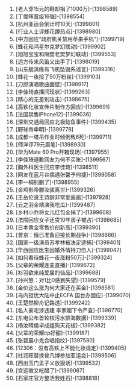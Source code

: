 
1. [老人穿15元的鞋却捐了1000万]-[1398589]
1. [丁俊晖晋级16强]-[1398554]
1. [杭州亚运会倒计时10天]-[1399801]
1. [行业人士评蜂花蹲热点]-[1398980]
1. [中方回应“政府机关禁用苹果手机”]-[1399719]
1. [蜂花和鸿星尔克梦幻联动]-[1399902]
1. [旭旭宝宝和隔壁老樊梦幻联动]-[1399553]
1. [远方传来风笛又出手了]-[1398019]
1. [山东舰演练有飞机坠毁系谣言]-[1399316]
1. [蜂花一夜捡了50万粉丝]-[1399103]
1. [刀郎演唱歌曲画壁]-[1398917]
1. [李佳琦直播间现状]-[1399263]
1. [精心的无差别攻击]-[1398675]
1. [高铁化妆宣传片制作方回应]-[1399691]
1. [法国禁售iPhone12]-[1399036]
1. [深圳交通局回应北极鲶鱼事件]-[1399435]
1. [野球帝申明]-[1399778]
1. [成都一塔吊作业时倾倒致6死]-[1399711]
1. [师洋评79元眉笔]-[1398930]
1. [华为Mate 60 Pro开箱现场]-[1397955]
1. [李佳琦道歉网友为何不买账]-[1399567]
1. [胸外科医生回应李佳琦]-[1398511]
1. [网友在蓝月谷偶遇张馨予何捷]-[1399058]
1. [李一桐别删了]-[1398955]
1. [金鸡影帝滕汝骏离世]-[1399326]
1. [王岳伦说王诗龄非常爱画画]-[1397928]
1. [云之羽金靖演我吃瓜]-[1399487]
1. [乡村小乔将女儿红包全捐了]-[1399608]
1. [法院回应女子还贷10年房子被占]-[1398685]
1. [日本黄金零售价创新高]-[1399390]
1. [普京：俄已准备迎接长期战争]-[1398666]
1. [国家一级演员苏孝林被决定逮捕]-[1399401]
1. [华西回应医生因婚外情持刀伤人]-[1399047]
1. [如何看待蜂花一夜涨粉50万]-[1399324]
1. [父辈的荣耀连麦直播]-[1399672]
1. [衫羽欲来纯爱届的仙品]-[1399688]
1. [孙兴慜：对1比0感到失望]-[1399579]
1. [金价这么涨为何大家还在买金]-[1398581]
1. [岛内担忧大陆中止ECFA 国台办回应]-[1399070]
1. [王楚然柳舟记路透]-[1399242]
1. [名人豪宅涉违建 李家超下令严查]-[1398770]
1. [东电公布首轮核污水排海数据]-[1399339]
1. [杨汝晴侯卓成姐狗天花板]-[1399382]
1. [父辈的荣耀cp好甜]-[1399187]
1. [张碧晨小鬼合唱指纹]-[1397580]
1. [12306：没有高铁上不能化妆规定]-[1399405]
1. [杜润旺替换曾凡博参加亚运会]-[1399506]
1. [西出玉门孟子义放狠话]-[1399532]
1. [宫远徵又吃醋了]-[1399067]
1. [石家庄官方整活我姓石]-[1398818]